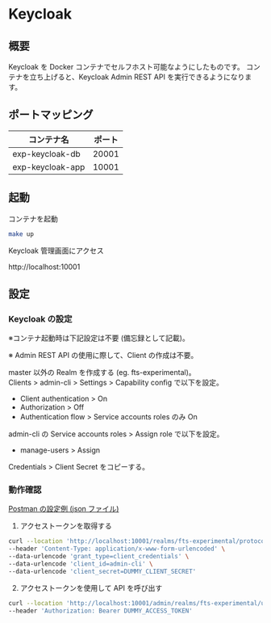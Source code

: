 # Keycloak

## 概要

Keycloak を Docker コンテナでセルフホスト可能なようにしたものです。
コンテナを立ち上げると、Keycloak Admin REST API を実行できるようになります。

## ポートマッピング

| コンテナ名       | ポート |
| ---------------- | ------ |
| exp-keycloak-db  | 20001  |
| exp-keycloak-app | 10001  |

## 起動

コンテナを起動

```bash
make up
```

Keycloak 管理画面にアクセス

http://localhost:10001

## 設定

### Keycloak の設定

※コンテナ起動時は下記設定は不要 (備忘録として記載)。

※ Admin REST API の使用に際して、Client の作成は不要。

master 以外の Realm を作成する (eg. fts-experimental)。  
Clients > admin-cli > Settings > Capability config で以下を設定。

- Client authentication > On
- Authorization > Off
- Authentication flow > Service accounts roles のみ On

admin-cli の Service accounts roles > Assign role で以下を設定。

- manage-users > Assign

Credentials > Client Secret をコピーする。

### 動作確認

[Postman の設定例 (json ファイル)](./config/postman.json)

1. アクセストークンを取得する

```bash
curl --location 'http://localhost:10001/realms/fts-experimental/protocol/openid-connect/token' \
--header 'Content-Type: application/x-www-form-urlencoded' \
--data-urlencode 'grant_type=client_credentials' \
--data-urlencode 'client_id=admin-cli' \
--data-urlencode 'client_secret=DUMMY_CLIENT_SECRET'
```

2. アクセストークンを使用して API を呼び出す

```bash
curl --location 'http://localhost:10001/admin/realms/fts-experimental/users' \
--header 'Authorization: Bearer DUMMY_ACCESS_TOKEN'
```

